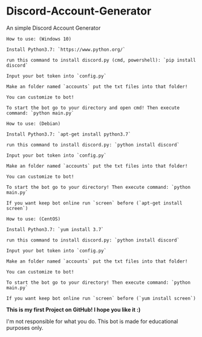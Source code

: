 # Discord-Account-Generator
An simple Discord Account Generator

```
How to use: (Windows 10)

Install Python3.7: `https://www.python.org/`

run this command to install discord.py (cmd, powershell): `pip install discord`

Input your bot token into `config.py`

Make an folder named `accounts` put the txt files into that folder!

You can customize to bot!

To start the bot go to your directory and open cmd! Then execute command: `python main.py`
```
```
How to use: (Debian)

Install Python3.7: `apt-get install python3.7`

run this command to install discord.py: `python install discord`

Input your bot token into `config.py`

Make an folder named `accounts` put the txt files into that folder!

You can customize to bot!

To start the bot go to your directory! Then execute command: `python main.py`

If you want keep bot online run `screen` before (`apt-get install screen`)
```
```
How to use: (CentOS)

Install Python3.7: `yum install 3.7`

run this command to install discord.py: `python install discord`

Input your bot token into `config.py`

Make an folder named `accounts` put the txt files into that folder!

You can customize to bot!

To start the bot go to your directory! Then execute command: `python main.py`

If you want keep bot online run `screen` before (`yum install screen`)

```
**This is my first Project on GitHub! I hope you like it :)**


I'm not responsible for what you do. This bot is made for educational purposes only.

